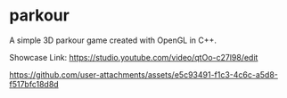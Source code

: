 # parkour

A simple 3D parkour game created with OpenGL in C++.

Showcase Link: https://studio.youtube.com/video/qtOo-c27l98/edit


https://github.com/user-attachments/assets/e5c93491-f1c3-4c6c-a5d8-f517bfc18d8d

